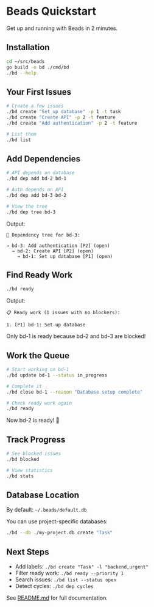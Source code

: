 # Beads Quickstart

Get up and running with Beads in 2 minutes.

## Installation

```bash
cd ~/src/beads
go build -o bd ./cmd/bd
./bd --help
```

## Your First Issues

```bash
# Create a few issues
./bd create "Set up database" -p 1 -t task
./bd create "Create API" -p 2 -t feature
./bd create "Add authentication" -p 2 -t feature

# List them
./bd list
```

## Add Dependencies

```bash
# API depends on database
./bd dep add bd-2 bd-1

# Auth depends on API
./bd dep add bd-3 bd-2

# View the tree
./bd dep tree bd-3
```

Output:
```
🌲 Dependency tree for bd-3:

→ bd-3: Add authentication [P2] (open)
  → bd-2: Create API [P2] (open)
    → bd-1: Set up database [P1] (open)
```

## Find Ready Work

```bash
./bd ready
```

Output:
```
📋 Ready work (1 issues with no blockers):

1. [P1] bd-1: Set up database
```

Only bd-1 is ready because bd-2 and bd-3 are blocked!

## Work the Queue

```bash
# Start working on bd-1
./bd update bd-1 --status in_progress

# Complete it
./bd close bd-1 --reason "Database setup complete"

# Check ready work again
./bd ready
```

Now bd-2 is ready! 🎉

## Track Progress

```bash
# See blocked issues
./bd blocked

# View statistics
./bd stats
```

## Database Location

By default: `~/.beads/default.db`

You can use project-specific databases:

```bash
./bd --db ./my-project.db create "Task"
```

## Next Steps

- Add labels: `./bd create "Task" -l "backend,urgent"`
- Filter ready work: `./bd ready --priority 1`
- Search issues: `./bd list --status open`
- Detect cycles: `./bd dep cycles`

See [README.md](README.md) for full documentation.
